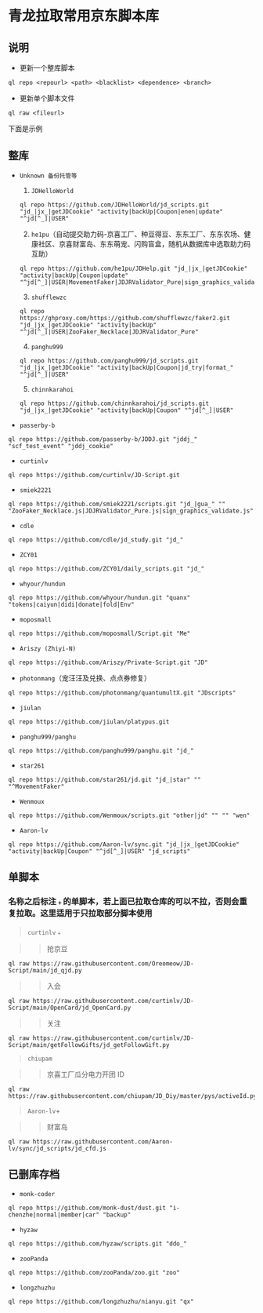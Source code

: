 # 青龙拉取常用京东脚本库
## 说明
- 更新一个整库脚本
```
ql repo <repourl> <path> <blacklist> <dependence> <branch>
```
- 更新单个脚本文件
```
ql raw <fileurl>
```
下面是示例

## 整库
- `Unknown 备份托管等`
  
  1. `JDHelloWorld`
  ```
  ql repo https://github.com/JDHelloWorld/jd_scripts.git "jd_|jx_|getJDCookie" "activity|backUp|Coupon|enen|update" "^jd[^_]|USER"
  ```
  2. `he1pu`（自动提交助力码-京喜工厂、种豆得豆、东东工厂、东东农场、健康社区、京喜财富岛、东东萌宠、闪购盲盒，随机从数据库中选取助力码互助）
  ```
  ql repo https://github.com/he1pu/JDHelp.git "jd_|jx_|getJDCookie" "activity|backUp|Coupon|update" "^jd[^_]|USER|MovementFaker|JDJRValidator_Pure|sign_graphics_validate|ZooFaker_Necklace"
  ```
  3. `shufflewzc`
  ```
  ql repo https://ghproxy.com/https://github.com/shufflewzc/faker2.git "jd_|jx_|getJDCookie" "activity|backUp" "^jd[^_]|USER|ZooFaker_Necklace|JDJRValidator_Pure"
  ```
  4. `panghu999`
  ```
  ql repo https://github.com/panghu999/jd_scripts.git "jd_|jx_|getJDCookie" "activity|backUp|Coupon|jd_try|format_" "^jd[^_]|USER"
  ```
  5. `chinnkarahoi`
  ```
  ql repo https://github.com/chinnkarahoi/jd_scripts.git "jd_|jx_|getJDCookie" "activity|backUp|Coupon" "^jd[^_]|USER"
  ```

- `passerby-b`
```
ql repo https://github.com/passerby-b/JDDJ.git "jddj_" "scf_test_event" "jddj_cookie"
```
- `curtinlv`
```
ql repo https://github.com/curtinlv/JD-Script.git
```
- `smiek2221`
```
ql repo https://github.com/smiek2221/scripts.git "jd_|gua_" "" "ZooFaker_Necklace.js|JDJRValidator_Pure.js|sign_graphics_validate.js"
```
- `cdle`
```
ql repo https://github.com/cdle/jd_study.git "jd_"
```
- `ZCY01`
```
ql repo https://github.com/ZCY01/daily_scripts.git "jd_"
```
- `whyour/hundun`
```
ql repo https://github.com/whyour/hundun.git "quanx" "tokens|caiyun|didi|donate|fold|Env"
```
- `moposmall`
```
ql repo https://github.com/moposmall/Script.git "Me"
```
- `Ariszy (Zhiyi-N)`
```
ql repo https://github.com/Ariszy/Private-Script.git "JD"
```
- `photonmang`（宠汪汪及兑换、点点券修复）
```
ql repo https://github.com/photonmang/quantumultX.git "JDscripts"
```
- `jiulan`
```
ql repo https://github.com/jiulan/platypus.git
```
- `panghu999/panghu`
```
ql repo https://github.com/panghu999/panghu.git "jd_"
```
- `star261`
```
ql repo https://github.com/star261/jd.git "jd_|star" "" "^MovementFaker"
```
- `Wenmoux`
```
ql repo https://github.com/Wenmoux/scripts.git "other|jd" "" "" "wen"
```
- `Aaron-lv`
```
ql repo https://github.com/Aaron-lv/sync.git "jd_|jx_|getJDCookie" "activity|backUp|Coupon" "^jd[^_]|USER" "jd_scripts"
```

## 单脚本
### 名称之后标注`﹢`的单脚本，若上面已拉取仓库的可以不拉，否则会重复拉取。这里适用于只拉取部分脚本使用
> `curtinlv`﹢

>> 抢京豆
```
ql raw https://raw.githubusercontent.com/Oreomeow/JD-Script/main/jd_qjd.py
```
>> 入会
```
ql raw https://raw.githubusercontent.com/curtinlv/JD-Script/main/OpenCard/jd_OpenCard.py
```
>> 关注
```
ql raw https://raw.githubusercontent.com/curtinlv/JD-Script/main/getFollowGifts/jd_getFollowGift.py
```

> `chiupam`

>> 京喜工厂瓜分电力开团 ID 
```
ql raw https://raw.githubusercontent.com/chiupam/JD_Diy/master/pys/activeId.py
```

> `Aaron-lv`+

>> 财富岛
```
ql raw https://raw.githubusercontent.com/Aaron-lv/sync/jd_scripts/jd_cfd.js
```

## 已删库存档
- `monk-coder`
```
ql repo https://github.com/monk-dust/dust.git "i-chenzhe|normal|member|car" "backup"
```
- `hyzaw`
```
ql repo https://github.com/hyzaw/scripts.git "ddo_"
```
- `zooPanda`
```
ql repo https://github.com/zooPanda/zoo.git "zoo"
```
- `longzhuzhu`
```
ql repo https://github.com/longzhuzhu/nianyu.git "qx"
```